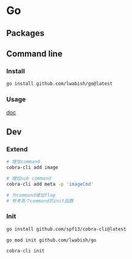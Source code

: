 # Go

## Packages

## Command line

### Install

```bash
go install github.com/lwabish/go@latest
```

### Usage

[doc](docs/lwabish.md)

## Dev

### Extend

```bash
# 增加command
cobra-cli add image

# 增加sub command
cobra-cli add meta -p 'imageCmd'

# 为command增加flag
# 参考各个command的init函数
```

### Init

```bash
go install github.com/spf13/cobra-cli@latest

go mod init github.com/lwabish/go

cobra-cli init
```
